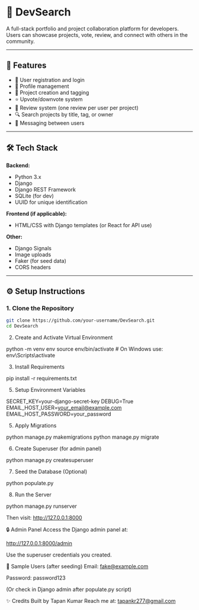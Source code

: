 # 🧠 DevSearch

A full-stack portfolio and project collaboration platform for developers. Users can showcase projects, vote, review, and connect with others in the community.

---

## 📌 Features

- 🧑 User registration and login
- 🔐 Profile management
- 📝 Project creation and tagging
- ⭐ Upvote/downvote system
- 💬 Review system (one review per user per project)
- 🔍 Search projects by title, tag, or owner
- 📩 Messaging between users

---

## 🛠️ Tech Stack

**Backend:**
- Python 3.x
- Django
- Django REST Framework
- SQLite (for dev)
- UUID for unique identification

**Frontend (if applicable):**
- HTML/CSS with Django templates (or React for API use)

**Other:**
- Django Signals
- Image uploads
- Faker (for seed data)
- CORS headers

---

## ⚙️ Setup Instructions

### 1. Clone the Repository
```bash
git clone https://github.com/your-username/DevSearch.git
cd DevSearch
```

2. Create and Activate Virtual Environment

python -m venv env
source env/bin/activate   # On Windows use: env\Scripts\activate

3. Install Requirements
   
pip install -r requirements.txt

5. Setup Environment Variables

SECRET_KEY=your-django-secret-key
DEBUG=True
EMAIL_HOST_USER=your_email@example.com
EMAIL_HOST_PASSWORD=your_password

5. Apply Migrations

python manage.py makemigrations
python manage.py migrate

6. Create Superuser (for admin panel)

python manage.py createsuperuser

7. Seed the Database (Optional)

python populate.py

8. Run the Server

python manage.py runserver

Then visit: http://127.0.0.1:8000

🔒 Admin Panel
Access the Django admin panel at:

http://127.0.0.1:8000/admin

Use the superuser credentials you created.

🧪 Sample Users (after seeding)
Email: fake@example.com

Password: password123

(Or check in Django admin after populate.py script)

✨ Credits
Built by Tapan Kumar
Reach me at: tapankr277@gmail.com
